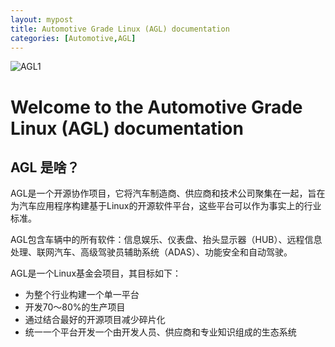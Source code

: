 ```yaml
---
layout: mypost
title: Automotive Grade Linux (AGL) documentation
categories: [Automotive,AGL]
---
```


![AGL1](agl.webp)

# Welcome to the Automotive Grade Linux (AGL) documentation

## AGL 是啥？

AGL是一个开源协作项目，它将汽车制造商、供应商和技术公司聚集在一起，旨在为汽车应用程序构建基于Linux的开源软件平台，这些平台可以作为事实上的行业标准。

AGL包含车辆中的所有软件：信息娱乐、仪表盘、抬头显示器（HUB）、远程信息处理、联网汽车、高级驾驶员辅助系统（ADAS）、功能安全和自动驾驶。

AGL是一个Linux基金会项目，其目标如下：

+ 为整个行业构建一个单一平台
+ 开发70～80%的生产项目
+ 通过结合最好的开源项目减少碎片化
+ 统一一个平台开发一个由开发人员、供应商和专业知识组成的生态系统



